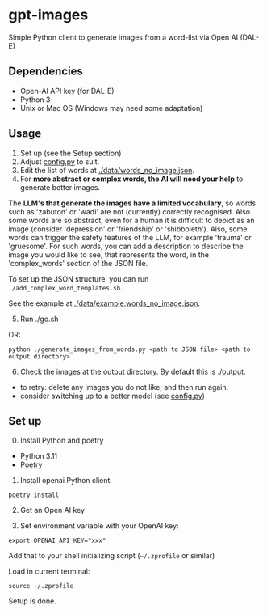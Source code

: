 # gpt-images

Simple Python client to generate images from a word-list via Open AI (DAL-E)

## Dependencies

- Open-AI API key (for DAL-E)
- Python 3
- Unix or Mac OS (Windows may need some adaptation)

## Usage

1. Set up (see the Setup section)
2. Adjust [config.py](./config.py) to suit.
3. Edit the list of words at [./data/words_no_image.json](./data/words_no_image.json).
4. For **more abstract or complex words, the AI will need your help** to generate better images.

The **LLM's that generate the images have a limited vocabulary**, so words such as
'zabuton' or 'wadi' are not (currently) correctly recognised. Also some words are so abstract, even for a human it is difficult to depict as an image (consider 'depression' or 'friendship' or 'shibboleth').
Also, some words can trigger the safety features of the LLM, for example 'trauma' or 'gruesome'.
For such words, you can add a description to describe the image you would like to see, that represents the word, in the 'complex_words' section of the JSON file.

To set up the JSON structure, you can run `./add_complex_word_templates.sh`.

See the example at [./data/example.words_no_image.json](./data/example.words_no_image.json).

5. Run ./go.sh

OR:

```
python ./generate_images_from_words.py <path to JSON file> <path to output directory>
```

6. Check the images at the output directory. By default this is [./output](./output).

- to retry: delete any images you do not like, and then run again.
- consider switching up to a better model (see [config.py](./config.py))

## Set up

0. Install Python and poetry

- Python 3.11
- [Poetry](https://python-poetry.org/docs/)

1. Install openai Python client.

```
poetry install
```

2. Get an Open AI key

3. Set environment variable with your OpenAI key:

```
export OPENAI_API_KEY="xxx"
```

Add that to your shell initializing script (`~/.zprofile` or similar)

Load in current terminal:

```
source ~/.zprofile
```

Setup is done.

